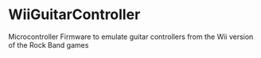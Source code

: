 # WiiGuitarController
Microcontroller Firmware to emulate guitar controllers from the Wii version of the Rock Band games
